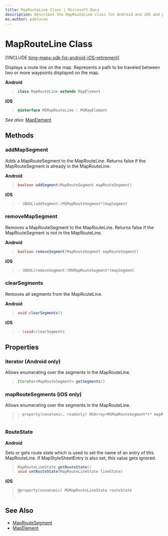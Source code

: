 ```yaml
---
title: MapRouteLine Class | Microsoft Docs
description: Describes the MapRouteLine class for Android and iOS and provides the class' methods, properties, and additional references.
ms.author: pablocan
---
```


# MapRouteLine Class

[!INCLUDE [bing-maps-sdk-for-android-iOS-retirement](../../includes/bing-maps-sdk-for-android-iOS-retirement.md)]

Displays a route line on the map.  Represents a path to be traveled between two or more waypoints displayed on the map.

**Android**

>```java
> class MapRouteLine extends MapElement
>```

**iOS**

>```objectivec
> @interface MSMapRouteLine : MSMapElement
>```

_See also:_ [MapElement](mapelement-class.md)

## Methods

### addMapSegment

Adds a MapRouteSegment to the MapRouteLine. Returns false if the MapRouteSegment is already in the MapRouteLine. 

**Android**

>```java
> boolean addSegment(MapRouteSegment mapRouteSegment)
>```

**iOS**

>```objectivec
> - (BOOL)addSegment:(MSMapRouteSegment*)mapSegment
>```

### removeMapSegment

Removes a MapRouteSegment to the MapRouteLine. Returns false if the MapRouteSegment is not in the MapRouteLine. 

**Android**

>```java
> boolean removeSegment(MapRouteSegment mapRouteSegment)
>```

**iOS**

>```objectivec
> - (BOOL)removeSegment:(MSMapRouteSegment*)mapSegment
>```

### clearSegments

Removes all segments from the MapRouteLine.

**Android**

>```java
> void clearSegments()
>```

**iOS**

>```objectivec
> - (void)clearSegments
>```

## Properties

### iterator (Android only)

Allows enumerating over the segments in the MapRouteLine.

>```java
> Iterator<MapRouteSegment> getSegments()
>```

### mapRouteSegments (iOS only)

Allows enumerating over the segments in the MapRouteLine.

>```objectivec
> - property(nonatomic, readonly) NSArray<MSMapRouteSegment*>* mapRouteSegments
>`

### RouteState

**Android**

Sets or gets route state which is used to set the name of an entry of this MapRouteLine. If MapStyleSheetEntry is also set, this value gets ignored.

>```java
> MapRouteLineState getRouteState()
> void setRouteState(MapRouteLineState lineState)
>```

**iOS**
>```objectivec
> @property(nonatomic) MSMapRouteLineState routeState
>`

## See Also

* [MapRouteSegment](maproutesegment-class.md)
* [MapElement](mapelement-class.md)
